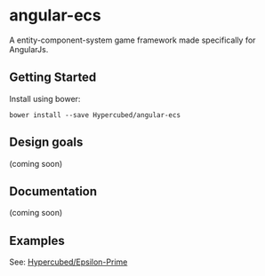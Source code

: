 # angular-ecs

A entity-component-system game framework made specifically for AngularJs.

## Getting Started

Install using bower:

```
bower install --save Hypercubed/angular-ecs
```

## Design goals
(coming soon)

## Documentation
(coming soon)

## Examples
See: [Hypercubed/Epsilon-Prime](https://github.com/Hypercubed/Epsilon-Prime)
